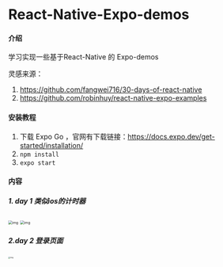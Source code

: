 # React-Native-Expo-demos

#### 介绍

学习实现一些基于React-Native 的 Expo-demos

灵感来源：

1. https://github.com/fangwei716/30-days-of-react-native
2. https://github.com/robinhuy/react-native-expo-examples


#### 安装教程

1.  下载 Expo Go ，官网有下载链接：https://docs.expo.dev/get-started/installation/
2.  `npm install`
3.  `expo start`

#### 内容

##### 1. day 1  类似ios的计时器
<img src="https://static.dingtalk.com/media/lALPDh0cQ6XTaMfNBwDNAzw_828_1792.png_720x720q90g.jpg?bizType=im" alt="img" style="zoom:50%;" />     <img src="https://static.dingtalk.com/media/lALPDgQ9zSRl6MbNBwDNAzw_828_1792.png_720x720q90g.jpg?bizType=im" alt="img" style="zoom:50%;" />    


##### 2.day 2  登录页面

 <img src="https://img-blog.csdnimg.cn/5ddf43b3cce14d54862b5e72576158eb.png?x-oss-process=image/watermark,type_ZHJvaWRzYW5zZmFsbGJhY2s,shadow_50,text_Q1NETiBA6L-b5Ye755qE5aSn5a2m54mb54mb,size_20,color_FFFFFF,t_70,g_se,x_16" alt="img" style="zoom:25%;" />



